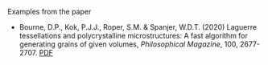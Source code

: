 Examples from the paper 
- Bourne, D.P., Kok, P.J.J., Roper, S.M. & Spanjer, W.D.T. (2020) Laguerre tessellations and polycrystalline microstructures: A fast algorithm for generating grains of given volumes, *Philosophical Magazine*, 100, 2677-2707. [PDF](https://www.tandfonline.com/doi/full/10.1080/14786435.2020.1790053)
